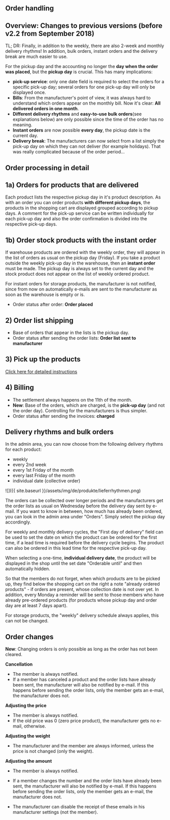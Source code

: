 ## Order handling

## Overview: Changes to previous versions (before v2.2 from September 2018)
TL; DR: Finally, in addition to the weekly, there are also 2-week and monthly delivery rhythms! In addition, bulk orders, instant orders and the delivery break are much easier to use.

For the pickup day and the accounting no longer the **day when the order was placed**, but the **pickup day** is crucial. This has many implications:

* **pick-up service**: only one date field is required to select the orders for a specific pick-up day; several orders for one pick-up day will only be displayed once.
* **Bills**: From the manufacturer's point of view, it was always hard to understand which orders appear on the monthly bill. Now it's clear: **All delivered orders in one month**.
* **Different delivery rhythms** and **easy-to-use bulk orders**(see explanations below) are only possible since the time of the order has no meaning.
* **Instant orders** are now possible **every day**, the pickup date is the current day.
* **Delivery break**: The manufacturers can now select from a list simply the pick-up day on which they can not deliver (for example holidays). That was really complicated because of the order period...


## Order processing in detail

## 1a) Orders for products that are delivered
Each product lists the respective pickup day in it's product description. As with an order you can order products **with different pickup days**, the products in the shopping cart are displayed grouped according to pickup days. A comment for the pick-up service can be written individually for each pick-up day and also the order confirmation is divided into the respective pick-up days.

## 1b) Order stock products with the instant order
If warehouse products are ordered with the weekly order, they will appear in the list of orders as usual on the pickup day (Friday). If you take a product outside the weekly pick-up day in the warehouse, then an **instant order** must be made. The pickup day is always set to the current day and the stock product does not appear on the list of weekly ordered product.

For instant orders for storage products, the manufacturer is not notified, since from now on automatically e-mails are sent to the manufacturer as soon as the warehouse is empty or is.

* Order status after order: **Order placed** <i class="fas fa-cart-arrow-down ok"></i>

## 2) Order list shipping
* Base of orders that appear in the lists is the pickup day.
* Order status after sending the order lists: **Order list sent to manufacturer** <i class="far fa-envelope ok"></i>

## 3) Pick up the products
[Click here for detailed instructions]({{site.baseurl}}/en/pick-up-products)

## 4) Billing
* The settlement always happens on the 11th of the month.
* **New**: Base of the orders, which are charged, is the **pick-up day** (and not the order day). Controlling for the manufacturers is thus simpler.
* Order status after sending the invoices: **charged** <i class="fas fa-lock not-ok"></i>


## Delivery rhythms and bulk orders
In the admin area, you can now choose from the following delivery rhythms for each product:

* weekly
* every 2nd week
* every 1st Friday of the month
* every last Friday of the month
* individual date (collective order)

![]({{ site.baseurl }}/assets/img/de/produkte/lieferrhythmen.png)

The orders can be collected over longer periods and the manufacturers get the order lists as usual on Wednesday before the delivery day sent by e-mail. If you want to know in between, how much has already been ordered, you can look in the admin area under "Orders". Simply select the pickup day accordingly.

For weekly and monthly delivery cycles, the "First day of delivery" field can be used to set the date on which the product can be ordered for the first time, if a lead time is required before the delivery cycle begins. The product can also be ordered in this lead time for the respective pick-up day.

When selecting a one-time, **individual delivery date**, the product will be displayed in the shop until the set date "Orderable until" and then automatically hidden.

So that the members do not forget, when which products are to be picked up, they find below the shopping cart on the right a note "already ordered products" - if orders are present, whose collection date is not over yet. In addition, every Monday a reminder will be sent to those members who have already pre-ordered products (for products whose pickup day and order day are at least 7 days apart).

For storage products, the "weekly" delivery schedule always applies, this can not be changed.

## Order changes
**New**: Changing orders is only possible as long as the order has not been cleared.

**Cancellation**
* The member is always notified.
* If a member has canceled a product and the order lists have already been sent, the manufacturer will also be notified by e-mail. If this happens before sending the order lists, only the member gets an e-mail, the manufacturer does not.

**Adjusting the price**
* The member is always notified.
* If the old price was 0 (zero price product), the manufacturer gets no e-mail, otherwise.

**Adjusting the weight**
* The manufacturer and the member are always informed, unless the price is not changed (only the weight).

**Adjusting the amount**
* The member is always notified.
* If a member changes the number and the order lists have already been sent, the manufacturer will also be notified by e-mail. If this happens before sending the order lists, only the member gets an e-mail, the manufacturer does not.


* The manufacturer can disable the receipt of these emails in his manufacturer settings (not the member).